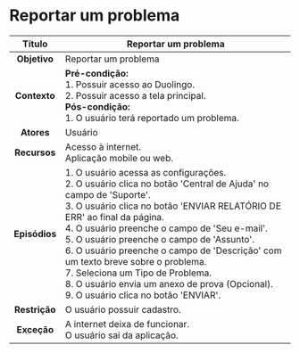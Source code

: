 # Reportar um problema

| **Título** | Reportar um problema |
| :--------: | --------------- |
| **Objetivo** | Reportar um problema |
| **Contexto** | **Pré-condição:** <br/>1. Possuir acesso ao Duolingo. <br/>2. Possuir acesso a tela principal.<br/>**Pós-condição:** <br/>1. O usuário terá reportado um problema. |
| **Atores** | Usuário |
| **Recursos** | Acesso à internet. <br/>Aplicação mobile ou web. |
| **Episódios** | 1. O usuário acessa as configurações.<br/>2. O usuário clica no botão 'Central de Ajuda' no campo de 'Suporte'.<br/>3. O usuário clica no botão 'ENVIAR RELATÓRIO DE ERR' ao final da página.<br/>4. O usuário preenche o campo de 'Seu e-mail'.<br/>5. O usuário preenche o campo de 'Assunto'.<br/>6. O usuário preenche o campo de 'Descrição' com um texto breve sobre o problema.<br/>7. Seleciona um Tipo de Problema.<br/>8. O usuário envia um anexo de prova (Opcional).<br/>9. O usuário clica no botão 'ENVIAR'. |
| **Restrição** | O usuário possuir cadastro. |
| **Exceção** | A internet deixa de funcionar. <br/>O usuário sai da aplicação. |